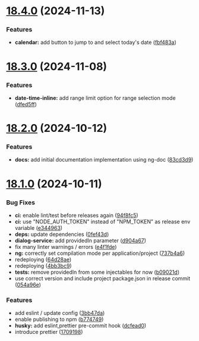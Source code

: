 # [18.4.0](https://github.com/netwin/date-time-picker/compare/18.3.0...18.4.0) (2024-11-13)


### Features

* **calendar:** add button to jump to and select today's date ([fbf483a](https://github.com/netwin/date-time-picker/commit/fbf483a467bc873eea2fb7530addffba4439f9f6))

# [18.3.0](https://github.com/netwin/date-time-picker/compare/18.2.0...18.3.0) (2024-11-08)


### Features

* **date-time-inline:** add range limit option for range selection mode ([dfed5ff](https://github.com/netwin/date-time-picker/commit/dfed5ff068a4654a01d61b37e5422203c9bb5411))

# [18.2.0](https://github.com/netwin/date-time-picker/compare/18.1.0...18.2.0) (2024-10-12)


### Features

* **docs:** add initial documentation implementation using ng-doc ([83cd3d9](https://github.com/netwin/date-time-picker/commit/83cd3d9da313aedda62b3eb302f2b11d53ef1b1f))

# [18.1.0](https://github.com/netwin/date-time-picker/compare/18.0.0...18.1.0) (2024-10-11)


### Bug Fixes

* **ci:** enable lint/test before releases again ([94f8fc5](https://github.com/netwin/date-time-picker/commit/94f8fc51e482eb359e141cd692fd6d13a7fe66cb))
* **ci:** use "NODE_AUTH_TOKEN" instead of "NPM_TOKEN" as release env variable ([e344963](https://github.com/netwin/date-time-picker/commit/e344963477e4d530d7430e6d1370c385758885ed))
* **deps:** update dependencies ([0fef43d](https://github.com/netwin/date-time-picker/commit/0fef43da01c38886f2a79ca5e2371fc0ef12e414))
* **dialog-service:** add providedIn parameter ([d904a67](https://github.com/netwin/date-time-picker/commit/d904a676658d7cfe3b530686f2f9dbe7cbdf8f02))
* fix many linter warnings / errors ([e4f1fde](https://github.com/netwin/date-time-picker/commit/e4f1fdeb70e3dc7a42ccecefaea15eb5209562ff))
* **ng:** correctly set compilation mode per application/project ([737b4a6](https://github.com/netwin/date-time-picker/commit/737b4a69e28041d3a237989e5a7a46a5175b890f))
* redeploying ([64d28ae](https://github.com/netwin/date-time-picker/commit/64d28ae0685d8297d42180d18e5491791c217855))
* redeploying ([4bb3bc9](https://github.com/netwin/date-time-picker/commit/4bb3bc99c4b01e8e1f7376c49f325412fa61f549))
* **tests:** remove providedIn from some injectables for now ([b09021d](https://github.com/netwin/date-time-picker/commit/b09021d381b77130fdff2b09ef361514c069f8a2))
* use correct version and include project package.json in release commit ([054a96e](https://github.com/netwin/date-time-picker/commit/054a96eb01ff57ddedd2b1f12c6967f710a99f4b))


### Features

* add eslint / update config ([3bb47da](https://github.com/netwin/date-time-picker/commit/3bb47da42822c302f0a34ee2091072bb85f9cc80))
* enable publishing to npm ([b774749](https://github.com/netwin/date-time-picker/commit/b774749fb7884b6fc8471e881dd7c7b26e32b4e4))
* **husky:** add eslint,prettier pre-commit hook ([dcfead0](https://github.com/netwin/date-time-picker/commit/dcfead0ca02858aa48607ed9d3f6a9b541c1b381))
* introduce prettier ([1709198](https://github.com/netwin/date-time-picker/commit/170919803bf2c2088594b1cde1d5af05fef7b75b))
